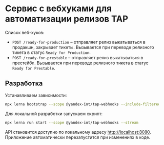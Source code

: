 # Сервис с вебхуками для автоматизации релизов TAP

Список веб-хуков:

* `POST /ready-for-production` – отправляет релиз выкатываться в продакшн, закрывает тикеты. Вызывается при переводе релизного тикета в статус `Ready for Production`.
* `POST /ready-for-prestable` – отправляет релиз выкатываться в престейбл. Вызывается при переводе релизного тикета в статус `Ready for Prestable`.

## Разработка

Устанавливаем зависимости:
```bash
npx lerna bootstrap --scope @yandex-int/tap-webhooks --include-filtered-dependencies
```

Для локальной разработки запускаем скрипт:
```bash
npx lerna run start --scope @yandex-int/tap-webhooks --stream
```

API становится доступно по локальному адресу [http://localhost:8080](http://localhost:8080).
Приложение автоматически перезапустится при изменениях в коде.
